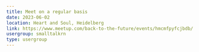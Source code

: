 ```yaml
---
title: Meet on a regular basis
date: 2023-06-02
location: Heart and Soul, Heidelberg
link: https://www.meetup.com/back-to-the-future/events/hmcmfpyfcjbdb/
usergroup: smalltalkrn
type: usergroup
---
```

